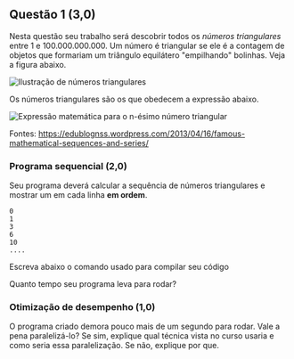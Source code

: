## Questão 1 (3,0)

Nesta questão seu trabalho será descobrir todos os *números triangulares* entre 1 e 100.000.000.000. Um número é triangular se ele é a contagem de objetos que formariam um triângulo equilátero "empilhando" bolinhas. Veja a figura abaixo.

![Ilustração de números triangulares](https://edublognss.files.wordpress.com/2013/04/fig-35.png?w=650)

Os números triangulares são os que obedecem a expressão abaixo.

![Expressão matemática para o n-ésimo número triangular](https://edublognss.files.wordpress.com/2013/04/fig-21.png?w=466)

Fontes: https://edublognss.wordpress.com/2013/04/16/famous-mathematical-sequences-and-series/

### Programa sequencial (2,0)

Seu programa deverá calcular a sequência de números triangulares e mostrar um em cada linha **em ordem**.

```
0
1
3
6
10
....
```

Escreva abaixo o comando usado para compilar seu código 

>

Quanto tempo seu programa leva para rodar?

> 

### Otimização de desempenho (1,0)

O programa criado demora pouco mais de um segundo para rodar. Vale a pena paralelizá-lo? Se sim, explique qual técnica vista no curso usaria e como seria essa paralelização. Se não, explique por que.



